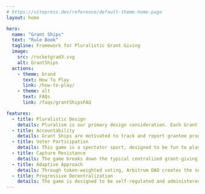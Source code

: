```yaml
---
# https://vitepress.dev/reference/default-theme-home-page
layout: home

hero:
  name: "Grant Ships"
  text: "Rule Book"
  tagline: Framework for Pluralistic Grant Giving
  image:
    src: /rocketgrad3.svg
    alt: GrantShips
  actions:
    - theme: brand
      text: How To Play
      link: /how-to-play/
    - theme: alt
      text: FAQs
      link: /faqs/grantShipsFAQ

features:
  - title: Pluralistic Design
    details: Pluralism is our primary design consideration. Each Grant Ship brings their own coordination, creativity, and decision-making to the grant giving process.
  - title: Accountability
    details: Grant Ships are motivated to track and report grantee progress, while grantees are encouraged to show results and progress for additional future funding.
  - title: Voter Participation
    details: This game is a spectator sport, designed to be fun to play and watch. This is necessary to ensure the ecosystem stays involved and provides the right incentives and signals.
  - title: Capture Resistance
    details: The game breaks down the typical centralized grant-giving system, spreading authority and accountability across Grant Ships, Facilitators, and voters, ensuring mutual oversight.
  - title: Adaptive Approach
    details: Through token-weighted voting, Arbitrum DAO creates the selective pressure that forces Grant Ships to evolve. As Arbitrum evolves, so will its grants program.
  - title: Progressive Decentralization
    details: The game is designed to be self-regulated and administered by Arbitrum DAO as the seasons progress.
---
```

